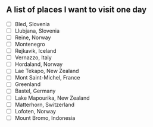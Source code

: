 ## A list of places I want to visit one day

- [ ] Bled, Slovenia
- [ ] Llubjana, Slovenia
- [ ] Reine, Norway
- [ ] Montenegro
- [ ] Rejkavik, Iceland
- [ ] Vernazzo, Italy
- [ ] Hordaland, Norway
- [ ] Lae Tekapo, New Zealand
- [ ] Mont Saint-Michel, France
- [ ] Greenland
- [ ] Bastel, Germany
- [ ] Lake Mapourika, New Zealand
- [ ] Matterhorn, Switzerland
- [ ] Lofoten, Norway
- [ ] Mount Bromo, Indonesia
